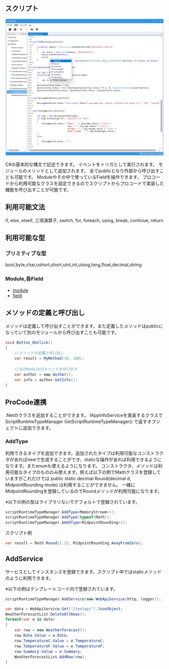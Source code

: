 ## スクリプト

<img src="images/script_summary.png">

C#の基本的な構文で記述できます。
イベントをトリガとして実行されます。
モジュールのメソッドとして追加されます。
全てpublicとなり外部から呼び出すことも可能です。
Moduleやその中で使っているFieldを操作できます。
プロコードから利用可能なクラスを設定できるのでスクリプトからプロコードで実装した機能を呼び出すことが可能です。

## 利用可能文法
if, else, elseif, 三項演算子, switch, for, foreach, using, break, continue, return 

## 利用可能な型
### プリミティブな型
bool,byte,char,ushort,short,uint,int,ulong,long,float,decimal,string

### Module,各Field
- [module](module.md)
- [field](field.md)

## メソッドの定義と呼び出し
メソッドは定義して呼び出すことができます。また定義したメソッドはpublicになっていて別のモジュールから呼び出すことも可能です。

```csharp
void Button_OnClick()
{
    //メソッドの定義と呼び出し
    var result = MyMethod(10, 100);
    
    //別のModuleのメソッドを呼び出す
    var author = new Author();
    var info = author.GetInfo();
}
```
## ProCode連携
.Netのクラスを追加することができます。
IAppInfoServiceを実装するクラスで
ScriptRuntimeTypeManager GetScriptRuntimeTypeManager()
で返すオブジェクトに追加できます。

### AddType
利用できるタイプを追加できます。追加されたタイプは利用可能なコンストラクタがあればnewで生成することができ、staticな操作があれば利用できるようになります。またenumも使えるようになります。
コンストラクタ、メソッドは利用可能なタイプのもののみ使えます。例えば以下の例でMathクラスを登録していますがこれだけでは public static decimal Round(decimal d, MidpointRounding mode) は利用することができません。
一緒にMidpointRoundingを登録しているのでRoundメソッドが利用可能になります。

※以下の例の型はライブラリないでデフォルトで登録されています。
```csharp
scriptRuntimeTypeManager.AddType<MemoryStream>();
scriptRuntimeTypeManager.AddType(typeof(Math));
scriptRuntimeTypeManager.AAddType<MidpointRounding>();
```

スクリプト例
```csharp
var result = Math.Round(1.23, MidpointRounding.AwayFromZero);
```


## AddService
サービスとしてインスタンスを登録できます。スクリプト中ではstaticメソッドのように利用できます。

※以下の例はテンプレートコード内で登録されています。
```csharp
scriptRuntimeTypeManager.AddService(new WebApiService(http, logger));
```

```csharp
var data = WebApiService.Get("/testapi").JsonObject;
WeatherForecastList.DeleteAllRows();
foreach(var e in data)
{
    var row = new WeatherForecast();
    row.Date.Value = e.Date;
    row.TemperatureC.Value = e.TemperatureC;
    row.TemperatureF.Value = e.TemperatureF;
    row.Summary.Value = e.Summary;
    WeatherForecastList.AddRow(row);
}    
```